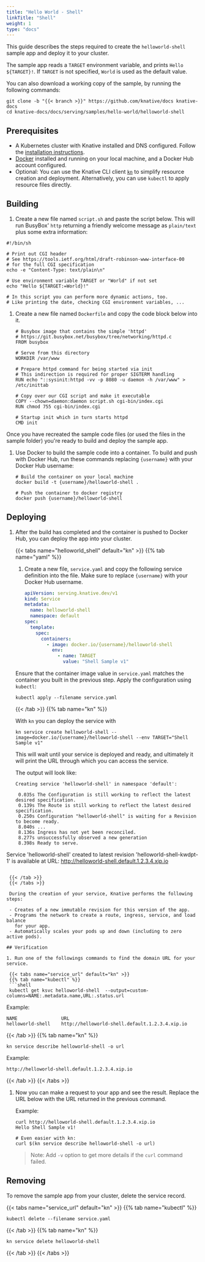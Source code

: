 ```yaml
---
title: "Hello World - Shell"
linkTitle: "Shell"
weight: 1
type: "docs"
---
```


This guide describes the steps required to create the `helloworld-shell` sample app and deploy it to your
cluster.

The sample app reads a `TARGET` environment variable, and prints `Hello ${TARGET}!`.
If `TARGET` is not specified, `World` is used as the default value.

You can also download a working copy of the sample, by running the
following commands:

```shell
git clone -b "{{< branch >}}" https://github.com/knative/docs knative-docs
cd knative-docs/docs/serving/samples/hello-world/helloworld-shell
```

## Prerequisites

- A Kubernetes cluster with Knative installed and DNS configured. Follow the
  [installation instructions](../../../../install/README.md).
- [Docker](https://www.docker.com) installed and running on your local machine,
  and a Docker Hub account configured.
- Optional: You can use the Knative CLI client [`kn`](https://github.com/knative/client/releases) to simplify resource creation and deployment. Alternatively, you can use `kubectl` to apply resource files directly.

## Building

1. Create a new file named `script.sh` and paste the script below. This will run BusyBox' `http` returning a friendly welcome message as `plain/text` plus some extra information:

  ```shell
  #!/bin/sh

  # Print out CGI header
  # See https://tools.ietf.org/html/draft-robinson-www-interface-00
  # for the full CGI specification
  echo -e "Content-Type: text/plain\n"

  # Use environment variable TARGET or "World" if not set
  echo "Hello ${TARGET:=World}!"

  # In this script you can perform more dynamic actions, too.
  # Like printing the date, checking CGI environment variables, ...
  ```

1. Create a new file named `Dockerfile` and copy the code block below into it.

   ```docker
   # Busybox image that contains the simple 'httpd'
   # https://git.busybox.net/busybox/tree/networking/httpd.c
   FROM busybox

   # Serve from this directory
   WORKDIR /var/www

   # Prepare httpd command for being started via init
   # This indirection is required for proper SIGTERM handling
   RUN echo "::sysinit:httpd -vv -p 8080 -u daemon -h /var/www" > /etc/inittab

   # Copy over our CGI script and make it executable
   COPY --chown=daemon:daemon script.sh cgi-bin/index.cgi
   RUN chmod 755 cgi-bin/index.cgi

   # Startup init which in turn starts httpd
   CMD init
   ```

Once you have recreated the sample code files (or used the files in the sample
folder) you're ready to build and deploy the sample app.

1. Use Docker to build the sample code into a container. To build and push with
   Docker Hub, run these commands replacing `{username}` with your Docker Hub
   username:

   ```shell
   # Build the container on your local machine
   docker build -t {username}/helloworld-shell .

   # Push the container to docker registry
   docker push {username}/helloworld-shell
   ```

## Deploying

1. After the build has completed and the container is pushed to Docker Hub, you
   can deploy the app into your cluster.

   {{< tabs name="helloworld_shell" default="kn" >}}
   {{% tab name="yaml" %}}

   1. Create a new file, `service.yaml` and copy the following service definition
      into the file. Make sure to replace `{username}` with your Docker Hub
      username.

      ```yaml
      apiVersion: serving.knative.dev/v1
      kind: Service
      metadata:
        name: helloworld-shell
        namespace: default
      spec:
        template:
          spec:
            containers:
              - image: docker.io/{username}/helloworld-shell
                env:
                  - name: TARGET
                    value: "Shell Sample v1"
      ```

   Ensure that the container image value
   in `service.yaml` matches the container you built in the previous step. Apply
   the configuration using `kubectl`:

   ```shell
   kubectl apply --filename service.yaml
   ```

   {{< /tab >}}
   {{% tab name="kn" %}}

   With `kn` you can deploy the service with

   ```shell
   kn service create helloworld-shell --image=docker.io/{username}/helloworld-shell --env TARGET="Shell Sample v1"
   ```

   This will wait until your service is deployed and ready, and ultimately it will print the URL through which you can access the service.

   The output will look like:

   ```
   Creating service 'helloworld-shell' in namespace 'default':

    0.035s The Configuration is still working to reflect the latest desired specification.
    0.139s The Route is still working to reflect the latest desired specification.
    0.250s Configuration "helloworld-shell" is waiting for a Revision to become ready.
    8.040s ...
    8.136s Ingress has not yet been reconciled.
    8.277s unsuccessfully observed a new generation
    8.398s Ready to serve.

  Service 'helloworld-shell' created to latest revision 'helloworld-shell-kwdpt-1' is available at URL:
  http://helloworld-shell.default.1.2.3.4.xip.io
  ```

   {{< /tab >}}
   {{< /tabs >}}

   During the creation of your service, Knative performs the following steps:

   - Creates of a new immutable revision for this version of the app.
   - Programs the network to create a route, ingress, service, and load balance
     for your app.
   - Automatically scales your pods up and down (including to zero active pods).

## Verification

1. Run one of the followings commands to find the domain URL for your service.

   {{< tabs name="service_url" default="kn" >}}
   {{% tab name="kubectl" %}}
   ```shell
   kubectl get ksvc helloworld-shell  --output=custom-columns=NAME:.metadata.name,URL:.status.url
   ```

   Example:

   ```shell
   NAME                URL
   helloworld-shell    http://helloworld-shell.default.1.2.3.4.xip.io
   ```

   {{< /tab >}}
   {{% tab name="kn" %}}

   ```shell
   kn service describe helloworld-shell -o url
   ```

   Example:

   ```shell
   http://helloworld-shell.default.1.2.3.4.xip.io
   ```
   {{< /tab >}}
   {{< /tabs >}}

1. Now you can make a request to your app and see the result. Replace
   the URL below with the URL returned in the previous command.

   Example:

   ```shell
   curl http://helloworld-shell.default.1.2.3.4.xip.io
   Hello Shell Sample v1!

   # Even easier with kn:
   curl $(kn service describe helloworld-shell -o url)
   ```

   > Note: Add `-v` option to get more details if the `curl` command failed.

## Removing

To remove the sample app from your cluster, delete the service record.

{{< tabs name="service_url" default="kn" >}}
{{% tab name="kubectl" %}}
```shell
kubectl delete --filename service.yaml
```
{{< /tab >}}
{{% tab name="kn" %}}
```shell
kn service delete helloworld-shell
```
{{< /tab >}}
{{< /tabs >}}
